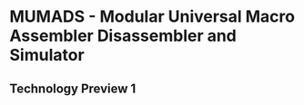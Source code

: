 # MUMADS - Modular Universal Macro Assembler Disassembler and Simulator

## Technology Preview 1








